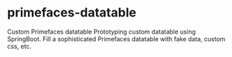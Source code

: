 # primefaces-datatable
Custom Primefaces datatable
Prototyping custom datatable using SpringBoot.
Fill a sophisticated Primefaces datatable with fake data, custom css, etc.
